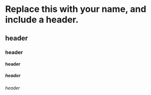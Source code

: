 # Replace this with your name, and include a header.
## header
### header
#### header
##### header
###### header
